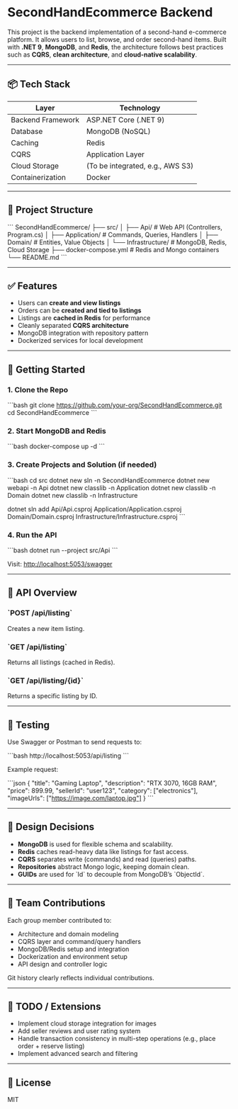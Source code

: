 # SecondHandEcommerce Backend

This project is the backend implementation of a second-hand e-commerce platform. It allows users to list, browse, and order second-hand items. Built with **.NET 9**, **MongoDB**, and **Redis**, the architecture follows best practices such as **CQRS**, **clean architecture**, and **cloud-native scalability**.

---

## 📦 Tech Stack

| Layer            | Technology            |
|------------------|------------------------|
| Backend Framework| ASP.NET Core (.NET 9) |
| Database         | MongoDB (NoSQL)       |
| Caching          | Redis                 |
| CQRS             | Application Layer     |
| Cloud Storage    | (To be integrated, e.g., AWS S3) |
| Containerization | Docker                |

---

## 📁 Project Structure

\`\`\`
SecondHandEcommerce/
├── src/
│   ├── Api/                 # Web API (Controllers, Program.cs)
│   ├── Application/         # Commands, Queries, Handlers
│   ├── Domain/              # Entities, Value Objects
│   └── Infrastructure/      # MongoDB, Redis, Cloud Storage
├── docker-compose.yml       # Redis and Mongo containers
└── README.md
\`\`\`

---

## ✅ Features

- Users can **create and view listings**
- Orders can be **created and tied to listings**
- Listings are **cached in Redis** for performance
- Cleanly separated **CQRS architecture**
- MongoDB integration with repository pattern
- Dockerized services for local development

---

## 🚀 Getting Started

### 1. Clone the Repo

\`\`\`bash
git clone https://github.com/your-org/SecondHandEcommerce.git
cd SecondHandEcommerce
\`\`\`

### 2. Start MongoDB and Redis

\`\`\`bash
docker-compose up -d
\`\`\`

### 3. Create Projects and Solution (if needed)

\`\`\`bash
cd src
dotnet new sln -n SecondHandEcommerce
dotnet new webapi -n Api
dotnet new classlib -n Application
dotnet new classlib -n Domain
dotnet new classlib -n Infrastructure

dotnet sln add Api/Api.csproj Application/Application.csproj Domain/Domain.csproj Infrastructure/Infrastructure.csproj
\`\`\`

### 4. Run the API

\`\`\`bash
dotnet run --project src/Api
\`\`\`

Visit: [http://localhost:5053/swagger](http://localhost:5053/swagger)

---

## 🔁 API Overview

### \`POST /api/listing\`

Creates a new item listing.

### \`GET /api/listing\`

Returns all listings (cached in Redis).

### \`GET /api/listing/{id}\`

Returns a specific listing by ID.

---

## 🧪 Testing

Use Swagger or Postman to send requests to:

\`\`\`bash
http://localhost:5053/api/listing
\`\`\`

Example request:

\`\`\`json
{
  "title": "Gaming Laptop",
  "description": "RTX 3070, 16GB RAM",
  "price": 899.99,
  "sellerId": "user123",
  "category": ["electronics"],
  "imageUrls": ["https://image.com/laptop.jpg"]
}
\`\`\`

---

## 🧠 Design Decisions

- **MongoDB** is used for flexible schema and scalability.
- **Redis** caches read-heavy data like listings for fast access.
- **CQRS** separates write (commands) and read (queries) paths.
- **Repositories** abstract Mongo logic, keeping domain clean.
- **GUIDs** are used for \`Id\` to decouple from MongoDB’s \`ObjectId\`.

---

## 👥 Team Contributions

Each group member contributed to:
- Architecture and domain modeling
- CQRS layer and command/query handlers
- MongoDB/Redis setup and integration
- Dockerization and environment setup
- API design and controller logic

Git history clearly reflects individual contributions.

---

## 📌 TODO / Extensions

- Implement cloud storage integration for images
- Add seller reviews and user rating system
- Handle transaction consistency in multi-step operations (e.g., place order + reserve listing)
- Implement advanced search and filtering

---

## 📄 License

MIT
